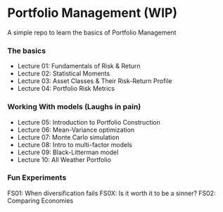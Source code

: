 # Portfolio Management (WIP)
A simple repo to learn the basics of Portfolio Management

### The basics 
- Lecture 01: Fundamentals of Risk & Return
- Lecture 02: Statistical Moments 
- Lecture 03: Asset Classes & Their Risk-Return Profile
- Lecture 04: Portfolio Risk Metrics

### Working With models (Laughs in pain) 
- Lecture 05: Introduction to Portfolio Construction
- Lecture 06: Mean-Variance optimization 
- Lecture 07: Monte Carlo simulation 
- Lecture 08: Intro to multi-factor models 
- Lecture 09: Black-Litterman model 
- Lecture 10: All Weather Portfolio

### Fun Experiments
FS01: When diversification fails
FS0X: Is it worth it to be a sinner? 
FS02: Comparing Economies


